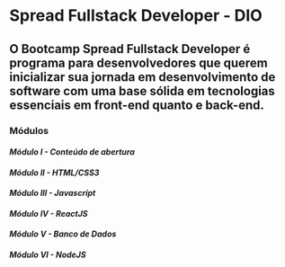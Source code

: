 # **Spread Fullstack Developer - DIO**

## O Bootcamp Spread Fullstack Developer é programa para desenvolvedores que querem inicializar sua jornada em desenvolvimento de software com uma base sólida em tecnologias essenciais em front-end quanto e back-end.

### **Módulos**
####  _Módulo I - Conteúdo de abertura_
####  _Módulo II - HTML/CSS3_
####  _Módulo III - Javascript_
####  _Módulo IV - ReactJS_
####  _Módulo V - Banco de Dados_
####  _Módulo VI - NodeJS_
